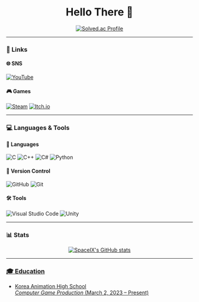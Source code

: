<h1 align="center">Hello There 👋</h1>

<p align="center">
  <a href="https://solved.ac/spacexixix">
    <img src="http://mazassumnida.wtf/api/v2/generate_badge?boj=spacexixix" alt="Solved.ac Profile" />
  </a>
</p>

---

### 🔗 Links

#### 🌐 SNS

[![YouTube](https://img.shields.io/badge/YouTube-%23FF0000.svg?style=for-the-badge&logo=YouTube&logoColor=white)](https://www.youtube.com/@spacexixix)

#### 🎮 Games

[![Steam](https://img.shields.io/badge/steam-%23000000.svg?style=for-the-badge&logo=steam&logoColor=white)]()
[![Itch.io](https://img.shields.io/badge/Itch-%23FF0B34.svg?style=for-the-badge&logo=Itch.io&logoColor=white)](https://spaceix.itch.io/)

---

### 💻 Languages & Tools

#### 🧠 Languages

![C](https://img.shields.io/badge/C-00599C.svg?style=for-the-badge&logo=c&logoColor=white)
![C++](https://img.shields.io/badge/C++-%2300599C.svg?style=for-the-badge&logo=c%2B%2B&logoColor=white)
![C#](https://img.shields.io/badge/C%23-%23239120.svg?style=for-the-badge&logo=csharp&logoColor=white)
![Python](https://img.shields.io/badge/python-3670A0?style=for-the-badge&logo=python&logoColor=ffdd54)

#### 🔄 Version Control

![GitHub](https://img.shields.io/badge/github-%23121011.svg?style=for-the-badge&logo=github&logoColor=white)
![Git](https://img.shields.io/badge/git-%23F05033.svg?style=for-the-badge&logo=git&logoColor=white)

#### 🛠️ Tools

![Visual Studio Code](https://img.shields.io/badge/Visual%20Studio%20Code-0078d7.svg?style=for-the-badge&logo=visual-studio-code&logoColor=white)
![Unity](https://img.shields.io/badge/unity-%23000000.svg?style=for-the-badge&logo=unity&logoColor=white)

---

### 📊 Stats
<p align="center">
    <a href="https://github.com/anuraghazra/github-readme-stats/blob/master/readme.md">
    <img src="https://github-readme-stats.vercel.app/api?username=spaceix&show_icons=true&include_all_commits=true&border_radius=10&title_color=ffffff&bg_color=000000&text_color=ffffff&icon_color=cc87ff&border_color=bebeff" alt="SpaceIX's GitHub stats"/>
</p>

---

### 🎓 Education

- Korea Animation High School  
  *Computer Game Production* (March 2, 2023 – Present)
